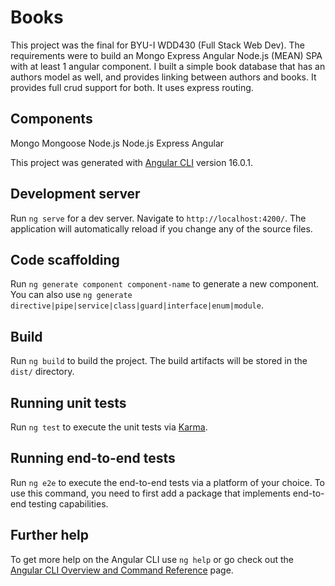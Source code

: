 # Books
This project was the final for BYU-I WDD430 (Full Stack Web Dev). The requirements were to build an Mongo Express Angular Node.js (MEAN) SPA with at least 1 angular component. I built a simple book database that has an authors model as well, and provides linking between authors and books. It provides full crud support for both. It uses express routing.

## Components
Mongo
Mongoose
Node.js
Node.js Express
Angular

This project was generated with [Angular CLI](https://github.com/angular/angular-cli) version 16.0.1.
## Development server

Run `ng serve` for a dev server. Navigate to `http://localhost:4200/`. The application will automatically reload if you change any of the source files.

## Code scaffolding

Run `ng generate component component-name` to generate a new component. You can also use `ng generate directive|pipe|service|class|guard|interface|enum|module`.

## Build

Run `ng build` to build the project. The build artifacts will be stored in the `dist/` directory.

## Running unit tests

Run `ng test` to execute the unit tests via [Karma](https://karma-runner.github.io).

## Running end-to-end tests

Run `ng e2e` to execute the end-to-end tests via a platform of your choice. To use this command, you need to first add a package that implements end-to-end testing capabilities.

## Further help

To get more help on the Angular CLI use `ng help` or go check out the [Angular CLI Overview and Command Reference](https://angular.io/cli) page.
